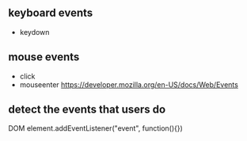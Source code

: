 ## keyboard events

- keydown

## mouse events

- click
- mouseenter
https://developer.mozilla.org/en-US/docs/Web/Events

## detect the events that users do

DOM element.addEventListener("event", function(){})
